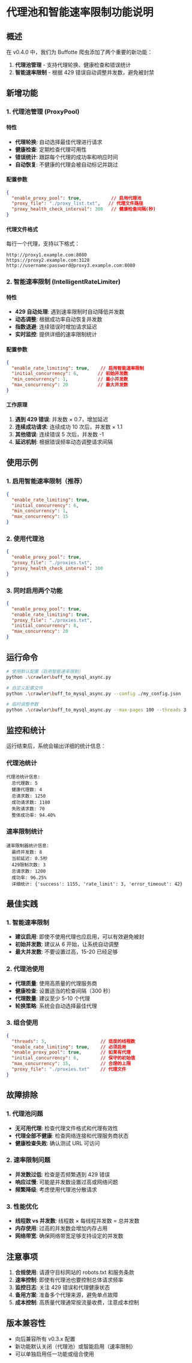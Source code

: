 # 代理池和智能速率限制功能说明

## 概述

在 v0.4.0 中，我们为 Buffotte 爬虫添加了两个重要的新功能：
1. **代理池管理** - 支持代理轮换、健康检查和错误统计
2. **智能速率限制** - 根据 429 错误自动调整并发数，避免被封禁

## 新增功能

### 1. 代理池管理 (ProxyPool)

#### 特性
- **代理轮换**: 自动选择最佳代理进行请求
- **健康检查**: 定期检查代理可用性
- **错误统计**: 跟踪每个代理的成功率和响应时间
- **自动恢复**: 不健康的代理会被自动标记并跳过

#### 配置参数
```json
{
  "enable_proxy_pool": true,           // 启用代理池
  "proxy_file": "./proxy_list.txt",   // 代理文件路径
  "proxy_health_check_interval": 300   // 健康检查间隔(秒)
}
```

#### 代理文件格式
每行一个代理，支持以下格式：
```
http://proxy1.example.com:8080
https://proxy2.example.com:3128
http://username:password@proxy3.example.com:8080
```

### 2. 智能速率限制 (IntelligentRateLimiter)

#### 特性
- **429 自动处理**: 遇到速率限制时自动降低并发数
- **动态调整**: 根据成功率自动恢复并发数
- **指数退避**: 连续错误时增加请求延迟
- **实时监控**: 提供详细的速率限制统计

#### 配置参数
```json
{
  "enable_rate_limiting": true,    // 启用智能速率限制
  "initial_concurrency": 6,       // 初始并发数
  "min_concurrency": 1,           // 最小并发数
  "max_concurrency": 20           // 最大并发数
}
```

#### 工作原理
1. **遇到 429 错误**: 并发数 × 0.7，增加延迟
2. **连续成功请求**: 连续成功 10 次后，并发数 × 1.1
3. **其他错误**: 连续错误 5 次后，并发数 -1
4. **延迟机制**: 根据错误频率动态调整请求间隔

## 使用示例

### 1. 启用智能速率限制（推荐）
```json
{
  "enable_rate_limiting": true,
  "initial_concurrency": 6,
  "min_concurrency": 1,
  "max_concurrency": 15
}
```

### 2. 使用代理池
```json
{
  "enable_proxy_pool": true,
  "proxy_file": "./proxies.txt",
  "proxy_health_check_interval": 300
}
```

### 3. 同时启用两个功能
```json
{
  "enable_proxy_pool": true,
  "enable_rate_limiting": true,
  "proxy_file": "./proxies.txt",
  "initial_concurrency": 8,
  "max_concurrency": 20
}
```

## 运行命令

```bash
# 使用默认配置（启用智能速率限制）
python .\crawler\buff_to_mysql_async.py

# 自定义配置文件
python .\crawler\buff_to_mysql_async.py --config ./my_config.json

# 临时调整参数
python .\crawler\buff_to_mysql_async.py --max-pages 100 --threads 3
```

## 监控和统计

运行结束后，系统会输出详细的统计信息：

### 代理池统计
```
代理池统计信息:
  总代理数: 5
  健康代理数: 4
  总请求数: 1250
  成功请求数: 1180
  失败请求数: 70
  整体成功率: 94.40%
```

### 速率限制统计
```
速率限制器统计信息:
  最终并发数: 8
  当前延迟: 0.5秒
  429限制次数: 3
  总请求数: 1200
  成功率: 96.25%
  详细统计: {'success': 1155, 'rate_limit': 3, 'error_timeout': 42}
```

## 最佳实践

### 1. 智能速率限制
- **建议启用**: 即使不使用代理也应启用，可以有效避免被封
- **初始并发数**: 建议从 6 开始，让系统自动调整
- **最大并发数**: 不要设置过高，15-20 已经足够

### 2. 代理池使用
- **代理质量**: 使用高质量的代理服务商
- **健康检查**: 设置适当的检查间隔（300 秒）
- **代理数量**: 建议至少 5-10 个代理
- **轮换策略**: 系统会自动选择最佳代理

### 3. 组合使用
```json
{
  "threads": 3,                    // 适度的线程数
  "enable_rate_limiting": true,    // 必须启用
  "enable_proxy_pool": true,       // 如果有代理
  "initial_concurrency": 6,        // 保守的初始值
  "max_concurrency": 15,           // 合理的上限
  "proxy_file": "./proxies.txt"    // 代理文件
}
```

## 故障排除

### 1. 代理池问题
- **无可用代理**: 检查代理文件格式和代理有效性
- **代理全部不健康**: 检查网络连接和代理服务商状态
- **健康检查失败**: 确认测试 URL 可访问

### 2. 速率限制问题
- **并发数过低**: 检查是否频繁遇到 429 错误
- **响应过慢**: 可能是并发数设置过高或网络问题
- **频繁降级**: 考虑使用代理池分散请求

### 3. 性能优化
- **线程数 vs 并发数**: 线程数 × 每线程并发数 = 总并发数
- **内存使用**: 过高的并发数会增加内存占用
- **网络带宽**: 确保网络带宽足够支持设定的并发数

## 注意事项

1. **合规使用**: 请遵守目标网站的 robots.txt 和服务条款
2. **速率控制**: 即使有代理池也要控制总体请求频率
3. **监控日志**: 关注 429 错误和代理健康状态
4. **备用方案**: 准备多个代理来源，避免单点故障
5. **成本控制**: 高质量代理通常按流量收费，注意成本控制

## 版本兼容性

- 向后兼容所有 v0.3.x 配置
- 新功能默认关闭（代理池）或智能启用（速率限制）
- 可以单独启用任一功能或组合使用